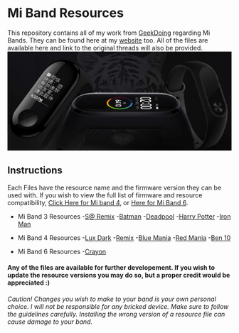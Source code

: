 # Mi Band Resources

This repository contains all of my work from [GeekDoing](https://geekdoing.com/search/418521/) regarding Mi Bands. They can be found here at my [website](https://sarrafsmbstudio.carrd.co/) too. All of the files are available here and link to the original threads will also be provided.
![Banner](https://github.com/SARRAF-5757/Mi-Band-Resources/blob/main/Banner.jpeg)

## Instructions
Each Files have the resource name and the firmware version they can be used with. If you wish to view the full list of firmware and resource compatibility, [Click Here for Mi band 4](https://geekdoing.com/threads/xiaomi-mi-band-4-official-firmwares.1372/), or [Here for Mi Band 6](https://geekdoing.com/threads/mi-band-6-original-firmwares-resources-fonts.2780/).

- Mi Band 3 Resources
  -[S@ Remix](https://geekdoing.com/threads/s-remix-resource-1-0.1450/)
  -[Batman](https://geekdoing.com/threads/batman-theme-v1-v2.1454/)
  -[Deadpool](https://geekdoing.com/threads/deadpool.1543/)
  -[Harry Potter](https://geekdoing.com/threads/harry-potter-theme%E0%A5%A42020%E0%A5%A4-v49-nfc-non-nfc.1562/)
  -[Iron Man](https://geekdoing.com/threads/iron-man-v49-calendar-picture-torch.1694/)

- Mi Band 4 Resources
  -[Lux Dark](https://geekdoing.com/threads/lux-dark-v93-v96-beta.1943/)
  -[Remix](https://geekdoing.com/threads/s-resources-v88-fw-v1-0-9-22-compilation-from-first-ui-to-gitch-ui-v83.1620/)
  -[Blue Mania](https://geekdoing.com/threads/blue-mania-v88-v92.1638/)
  -[Red Mania](https://geekdoing.com/threads/red-mania-v89-v92.1811/)
  -[Ben 10](https://geekdoing.com/threads/ben-10-v88-v92.1731/)

- Mi Band 6 Resources
  -[Crayon](https://geekdoing.com/threads/crayon-resource-for-mi-band-6-v52.3010/)



#### Any of the files are available for further developement. If you wish to update the resource versions you may do so, but a proper credit would be appreciated :)

###### Caution! Changes you wish to make to your band is your own personal choice. I will not be responsible for any bricked device. Make sure to follow the guidelines carefully. Installing the wrong version of a resource file can cause damage to your band.